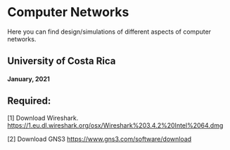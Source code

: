# Computer Networks
Here you can find design/simulations of different aspects of computer networks.

## University of Costa Rica
#### January, 2021


## Required: 
[1] Download Wireshark. https://1.eu.dl.wireshark.org/osx/Wireshark%203.4.2%20Intel%2064.dmg

[2] Download GNS3 https://www.gns3.com/software/download






